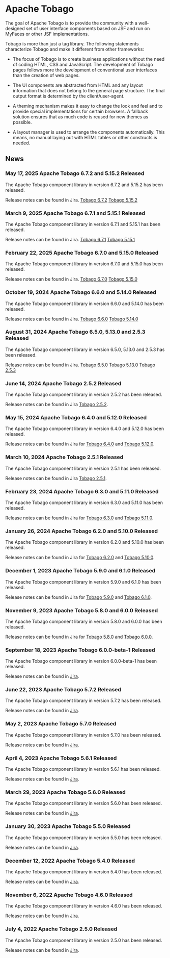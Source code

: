 # Apache Tobago

The goal of Apache Tobago is to provide the community with a well-designed set of user
interface components based on JSF and run on MyFaces or other JSF implementations.

Tobago is more than just a tag library. The following statements characterize Tobago and make
it different from other frameworks:

* The focus of Tobago is to create business applications without the need of coding
  HTML, CSS and JavaScript. The development of Tobago pages follows more the development of
  conventional user interfaces than the creation of web pages.

* The UI components are abstracted from HTML and any layout information that does
  not belong to the general page structure. The final output format is determined
  by the client/user-agent.

* A theming mechanism makes it easy to change the look and feel and to provide
  special implementations for certain browsers. A fallback solution ensures that
  as much code is reused for new themes as possible.

* A layout manager is used to arrange the components automatically. This means, no
  manual laying out with HTML tables or other constructs is needed.

## News

### May 17, 2025 Apache Tobago 6.7.2 and 5.15.2 Released

The Apache Tobago component library in version 6.7.2 and 5.15.2 has been released.

Release notes can be found in Jira.
[Tobago 6.7.2](https://issues.apache.org/jira/secure/ReleaseNote.jspa?projectId=12310273&version=12355753)
[Tobago 5.15.2](https://issues.apache.org/jira/secure/ReleaseNote.jspa?projectId=12310273&version=12355754)

### March 9, 2025 Apache Tobago 6.7.1 and 5.15.1 Released

The Apache Tobago component library in version 6.7.1 and 5.15.1 has been released.

Release notes can be found in Jira.
[Tobago 6.7.1](https://issues.apache.org/jira/secure/ReleaseNote.jspa?projectId=12310273&version=12355672)
[Tobago 5.15.1](https://issues.apache.org/jira/secure/ReleaseNote.jspa?projectId=12310273&version=12355673)

### February 22, 2025 Apache Tobago 6.7.0 and 5.15.0 Released

The Apache Tobago component library in version 6.7.0 and 5.15.0 has been released.

Release notes can be found in Jira.
[Tobago 6.7.0](https://issues.apache.org/jira/secure/ReleaseNote.jspa?projectId=12310273&version=12355193)
[Tobago 5.15.0](https://issues.apache.org/jira/secure/ReleaseNote.jspa?projectId=12310273&version=12355194)

### October 19, 2024 Apache Tobago 6.6.0 and 5.14.0 Released

The Apache Tobago component library in version 6.6.0 and 5.14.0 has been released.

Release notes can be found in Jira.
[Tobago 6.6.0](https://issues.apache.org/jira/secure/ReleaseNote.jspa?projectId=12310273&version=12355068)
[Tobago 5.14.0](https://issues.apache.org/jira/secure/ReleaseNote.jspa?projectId=12310273&version=12355069)

### August 31, 2024 Apache Tobago 6.5.0, 5.13.0 and 2.5.3 Released

The Apache Tobago component library in version 6.5.0, 5.13.0 and 2.5.3 has been released.

Release notes can be found in Jira.
[Tobago 6.5.0](https://issues.apache.org/jira/secure/ReleaseNote.jspa?projectId=12310273&version=12354671)
[Tobago 5.13.0](https://issues.apache.org/jira/secure/ReleaseNote.jspa?projectId=12310273&version=12354672)
[Tobago 2.5.3](https://issues.apache.org/jira/secure/ReleaseNote.jspa?projectId=12310273&version=12354827)

### June 14, 2024 Apache Tobago 2.5.2 Released

The Apache Tobago component library in version 2.5.2 has been released.

Release notes can be found in
Jira [Tobago 2.5.2](https://issues.apache.org/jira/secure/ReleaseNote.jspa?projectId=12310273&version=12354404).

### May 15, 2024 Apache Tobago 6.4.0 and 5.12.0 Released

The Apache Tobago component library in version 6.4.0 and 5.12.0 has been released.

Release notes can be found in Jira for
[Tobago 6.4.0](https://issues.apache.org/jira/secure/ReleaseNote.jspa?projectId=12310273&version=12354343)
and
[Tobago 5.12.0](https://issues.apache.org/jira/secure/ReleaseNote.jspa?projectId=12310273&version=12354344).

### March 10, 2024 Apache Tobago 2.5.1 Released

The Apache Tobago component library in version 2.5.1 has been released.

Release notes can be found in
Jira [Tobago 2.5.1](https://issues.apache.org/jira/secure/ReleaseNote.jspa?projectId=12310273&version=12353364).

### February 23, 2024 Apache Tobago 6.3.0 and 5.11.0 Released

The Apache Tobago component library in version 6.3.0 and 5.11.0 has been released.

Release notes can be found in Jira for
[Tobago 6.3.0](https://issues.apache.org/jira/secure/ReleaseNote.jspa?projectId=12310273&version=12354164)
and
[Tobago 5.11.0](https://issues.apache.org/jira/secure/ReleaseNote.jspa?projectId=12310273&version=12354165).

### January 26, 2024 Apache Tobago 6.2.0 and 5.10.0 Released

The Apache Tobago component library in version 6.2.0 and 5.10.0 has been released.

Release notes can be found in Jira for
[Tobago 6.2.0](https://issues.apache.org/jira/secure/ReleaseNote.jspa?projectId=12310273&version=12353966)
and
[Tobago 5.10.0](https://issues.apache.org/jira/secure/ReleaseNote.jspa?projectId=12310273&version=12353965).

### December 1, 2023 Apache Tobago 5.9.0 and 6.1.0 Released

The Apache Tobago component library in version 5.9.0 and 6.1.0 has been released.

Release notes can be found in Jira for
[Tobago 5.9.0](https://issues.apache.org/jira/projects/TOBAGO/versions/12353822)
and
[Tobago 6.1.0](https://issues.apache.org/jira/projects/TOBAGO/versions/12353821).

### November 9, 2023 Apache Tobago 5.8.0 and 6.0.0 Released

The Apache Tobago component library in version 5.8.0 and 6.0.0 has been released.

Release notes can be found in Jira for
[Tobago 5.8.0](https://issues.apache.org/jira/projects/TOBAGO/versions/12353182)
and
[Tobago 6.0.0](https://issues.apache.org/jira/projects/TOBAGO/versions/12350675).

### September 18, 2023 Apache Tobago 6.0.0-beta-1 Released

The Apache Tobago component library in version 6.0.0-beta-1 has been released.

Release notes can be found in
[Jira](https://issues.apache.org/jira/projects/TOBAGO/versions/12353634).

### June 22, 2023 Apache Tobago 5.7.2 Released

The Apache Tobago component library in version 5.7.2 has been released.

Release notes can be found in
[Jira](https://issues.apache.org/jira/projects/TOBAGO/versions/12353344).

### May 2, 2023 Apache Tobago 5.7.0 Released

The Apache Tobago component library in version 5.7.0 has been released.

Release notes can be found in
[Jira](https://issues.apache.org/jira/projects/TOBAGO/versions/12352928).

### April 4, 2023 Apache Tobago 5.6.1 Released

The Apache Tobago component library in version 5.6.1 has been released.

Release notes can be found in
[Jira](https://issues.apache.org/jira/projects/TOBAGO/versions/12353083).

### March 29, 2023 Apache Tobago 5.6.0 Released

The Apache Tobago component library in version 5.6.0 has been released.

Release notes can be found in
[Jira](https://issues.apache.org/jira/projects/TOBAGO/versions/12352743).

### January 30, 2023 Apache Tobago 5.5.0 Released

The Apache Tobago component library in version 5.5.0 has been released.

Release notes can be found in
[Jira](https://issues.apache.org/jira/projects/TOBAGO/versions/12352597).

### December 12, 2022 Apache Tobago 5.4.0 Released

The Apache Tobago component library in version 5.4.0 has been released.

Release notes can be found in
[Jira](https://issues.apache.org/jira/projects/TOBAGO/versions/12352274).

### November 6, 2022 Apache Tobago 4.6.0 Released

The Apache Tobago component library in version 4.6.0 has been released.

Release notes can be found in
[Jira](https://issues.apache.org/jira/projects/TOBAGO/versions/12352084).

### July 4, 2022 Apache Tobago 2.5.0 Released

The Apache Tobago component library in version 2.5.0 has been released.

Release notes can be found in
[Jira](https://issues.apache.org/jira/projects/TOBAGO/versions/12345962).
